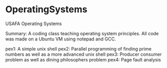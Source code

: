 OperatingSystems
================

USAFA Operating Systems

Summary: A coding class teaching operating system principles. All code was made on a Ubuntu VM using notepad and GCC.

pex1: A simple unix shell
pex2: Parallel programming of finding prime numbers as well as a more advanced unix shell
pex3: Producer consumer problem as well as dining philosophers problem
pex4: Page fault analysis
